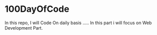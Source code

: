 # 100DayOfCode
In this repo,
I will Code On daily basis ..... 
In this part i will focus on Web Development Part.
